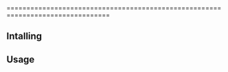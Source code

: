 
================================================================================



## Intalling



## Usage

